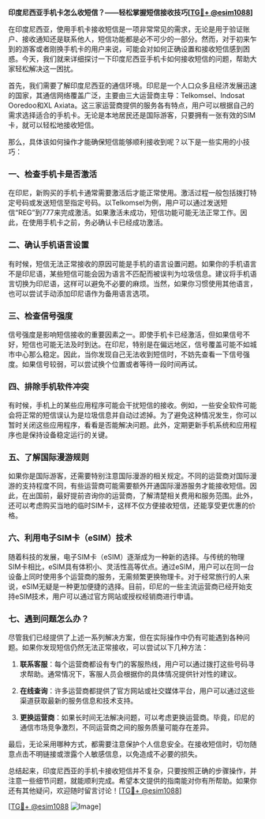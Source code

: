 **印度尼西亚手机卡怎么收短信？——轻松掌握短信接收技巧[[TG💪+ @esim1088](https://t.me/s/esim1088)]**

在印度尼西亚，使用手机卡接收短信是一项非常常见的需求，无论是用于验证账户、接收通知还是联系他人，短信功能都是必不可少的一部分。然而，对于初来乍到的游客或者刚换手机卡的用户来说，可能会对如何正确设置和接收短信感到困惑。今天，我们就来详细探讨一下印度尼西亚手机卡如何接收短信的问题，帮助大家轻松解决这一困扰。

首先，我们需要了解印度尼西亚的通信环境。印尼是一个人口众多且经济发展迅速的国家，其通信网络覆盖广泛，主要由三大运营商主导：Telkomsel、Indosat Ooredoo和XL Axiata。这三家运营商提供的服务各有特点，用户可以根据自己的需求选择适合的手机卡。无论是本地居民还是国际游客，只要拥有一张有效的SIM卡，就可以轻松地接收短信。

那么，具体该如何操作才能确保短信能够顺利接收到呢？以下是一些实用的小技巧：

### 一、检查手机卡是否激活

在印尼，新购买的手机卡通常需要激活后才能正常使用。激活过程一般包括拨打特定号码或发送短信至指定号码。以Telkomsel为例，用户可以通过发送短信“REG”到777来完成激活。如果激活未成功，短信功能可能无法正常工作。因此，在使用手机卡之前，务必确认卡已经成功激活。

### 二、确认手机语言设置

有时候，短信无法正常接收的原因可能是手机的语言设置问题。如果你的手机语言不是印尼语，某些短信可能会因为语言不匹配而被误判为垃圾信息。建议将手机语言切换为印尼语，这样可以避免不必要的麻烦。当然，如果你习惯使用其他语言，也可以尝试手动添加印尼语作为备用语言选项。

### 三、检查信号强度

信号强度是影响短信接收的重要因素之一。即使手机卡已经激活，但如果信号不好，短信也可能无法及时到达。在印尼，特别是在偏远地区，信号覆盖可能不如城市中心那么稳定。因此，当你发现自己无法收到短信时，不妨先查看一下信号强度。如果信号较弱，可以尝试换个位置或者等待一段时间再试。

### 四、排除手机软件冲突

有时候，手机上的某些应用程序可能会干扰短信的接收。例如，一些安全软件可能会将正常的短信误认为是垃圾信息并自动过滤掉。为了避免这种情况发生，你可以暂时关闭这些应用程序，看看是否能解决问题。此外，定期更新手机系统和应用程序也是保持设备稳定运行的关键。

### 五、了解国际漫游规则

如果你是国际游客，还需要特别注意国际漫游的相关规定。不同的运营商对国际漫游的支持程度不同，有些运营商可能需要额外开通国际漫游服务才能接收短信。因此，在出国前，最好提前咨询你的运营商，了解清楚相关费用和服务范围。此外，还可以考虑购买当地的临时SIM卡，这样不仅方便接收短信，还能享受更优惠的价格。

### 六、利用电子SIM卡（eSIM）技术

随着科技的发展，电子SIM卡（eSIM）逐渐成为一种新的选择。与传统的物理SIM卡相比，eSIM具有体积小、灵活性高等优点。通过eSIM，用户可以在同一台设备上同时使用多个运营商的服务，无需频繁更换物理卡。对于经常旅行的人来说，eSIM无疑是一种更加便捷的选择。目前，印尼的一些主流运营商已经开始支持eSIM技术，用户可以通过官方网站或授权经销商进行申请。

### 七、遇到问题怎么办？

尽管我们已经提供了上述一系列解决方案，但在实际操作中仍有可能遇到各种问题。如果你发现短信仍然无法正常接收，可以尝试以下几种方法：

1. **联系客服**：每个运营商都设有专门的客服热线，用户可以通过拨打这些号码寻求帮助。通常情况下，客服人员会根据你的具体情况提供针对性的建议。
   
2. **在线查询**：许多运营商都提供了官方网站或社交媒体平台，用户可以通过这些渠道获取最新的服务信息和技术支持。

3. **更换运营商**：如果长时间无法解决问题，可以考虑更换运营商。毕竟，印尼的通信市场竞争激烈，不同运营商之间的服务质量可能存在差异。

最后，无论采用哪种方式，都需要注意保护个人信息安全。在接收短信时，切勿随意点击不明链接或泄露个人敏感信息，以免造成不必要的损失。

总结起来，印度尼西亚的手机卡接收短信并不复杂，只要按照正确的步骤操作，并注意一些细节问题，就能顺利完成。希望本文提供的指南能对你有所帮助。如果你还有其他疑问，欢迎随时留言讨论！[[TG💪+ @esim1088](https://t.me/s/esim1088)]

[[TG💪+ @esim1088](https://t.me/s/esim1088) ![Image](https://i.postimg.cc/4NQfJmqS/Snipaste-2025-05-13-00-14-12.png)]